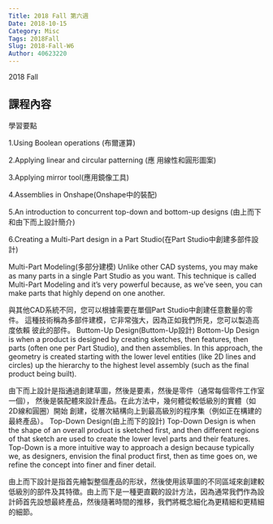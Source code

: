 ```yaml
---
Title: 2018 Fall 第六週
Date: 2018-10-15
Category: Misc
Tags: 2018Fall
Slug: 2018-Fall-W6
Author: 40623220
---
```


2018 Fall 

<!-- PELICAN_END_SUMMARY -->

課程內容
----
學習要點

1.Using Boolean operations (布爾運算)

2.Applying linear and circular patterning (應
用線性和圓形圖案)

3.Applying mirror tool(應用鏡像工具)

4.Assemblies in Onshape(Onshape中的裝配)

5.An introduction to concurrent top-down and bottom-up designs (由上而下和由下而上設計簡介)

6.Creating a Multi-Part design in a Part Studio(在Part Studio中創建多部件設計)

Multi-Part Modeling(多部分建模)
Unlike other CAD systems, you may make as many parts in a single Part Studio as you want. This technique is called Multi-Part Modeling and it’s very powerful because, as we’ve seen, you can make parts that highly depend on one another. 

與其他CAD系統不同，您可以根據需要在單個Part Studio中創建任意數量的零件。
這種技術稱為多部件建模，它非常強大，因為正如我們所見，您可以製造高度依賴
彼此的部件。
Buttom-Up Design(Buttom-Up設計)
Bottom-Up Design is when a product is designed by creating sketches, then features, then parts (often one per Part Studio), and then assemblies. In this approach, the geometry is created starting with the lower level entities (like 2D lines and circles) up the hierarchy to the highest level assembly (such as the final product being built).

由下而上設計是指通過創建草圖，然後是要素，然後是零件（通常每個零件工作室一個），
然後是裝配體來設計產品。在此方法中，幾何體從較低級別的實體（如2D線和圓圈）開始
創建，從層次結構向上到最高級別的程序集（例如正在構建的最終產品）。
Top-Down Design(由上而下的設計)
Top-Down Design is when the shape of an overall product is sketched first, and then different regions of that sketch are used to create the lower level parts and their features. Top-Down is a more intuitive way to approach a design because typically we, as designers, envision the final product first, then as time goes on, we refine the concept into finer and finer detail.

由上而下設計是指首先繪製整個產品的形狀，然後使用該草圖的不同區域來創建較低級別的部件及其特徵。由上而下是一種更直觀的設計方法，因為通常我們作為設計師首先設想最終產品，然後隨著時間的推移，我們將概念細化為更精細和更精細的細節。

